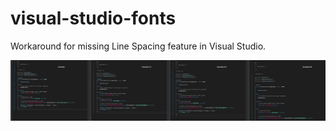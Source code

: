 # visual-studio-fonts

Workaround for missing Line Spacing feature in Visual Studio.

![Alt text](Preview.png?raw=true "Bp")

